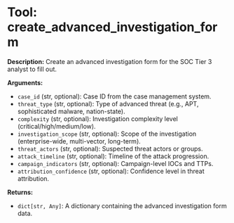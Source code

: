# Tool: create_advanced_investigation_form

**Description:** Create an advanced investigation form for the SOC Tier 3 analyst to fill out.

**Arguments:**

*   `case_id` (str, optional): Case ID from the case management system.
*   `threat_type` (str, optional): Type of advanced threat (e.g., APT, sophisticated malware, nation-state).
*   `complexity` (str, optional): Investigation complexity level (critical/high/medium/low).
*   `investigation_scope` (str, optional): Scope of the investigation (enterprise-wide, multi-vector, long-term).
*   `threat_actors` (str, optional): Suspected threat actors or groups.
*   `attack_timeline` (str, optional): Timeline of the attack progression.
*   `campaign_indicators` (str, optional): Campaign-level IOCs and TTPs.
*   `attribution_confidence` (str, optional): Confidence level in threat attribution.

**Returns:**

*   `dict[str, Any]`: A dictionary containing the advanced investigation form data.
